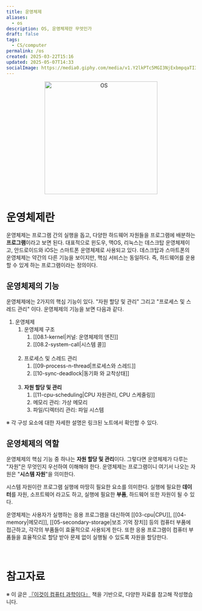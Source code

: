 ```yaml
---
title: 운영체제
aliases:
  - os
description: OS, 운영체제란 무엇인가
draft: false
tags:
  - CS/computer
permalink: /os
created: 2025-03-22T15:16
updated: 2025-05-07T14:33
socialImage: https://media0.giphy.com/media/v1.Y2lkPTc5MGI3NjExbmpqaTI3ZXo5aGZheW5zNXV4aTV1dGsxb2U1NXIxN3dteWhmMHRtZSZlcD12MV9pbnRlcm5hbF9naWZfYnlfaWQmY3Q9Zw/WsJzXF8M8tl6w/giphy.gif
---
```

<p align="center">
  <img src="https://media0.giphy.com/media/v1.Y2lkPTc5MGI3NjExbmpqaTI3ZXo5aGZheW5zNXV4aTV1dGsxb2U1NXIxN3dteWhmMHRtZSZlcD12MV9pbnRlcm5hbF9naWZfYnlfaWQmY3Q9Zw/WsJzXF8M8tl6w/giphy.gif" alt="OS" width="300">
</p>

# 운영체제란

운영체제는 프로그램 간의 실행을 돕고, 다양한 하드웨어 자원들을 프로그램에 배분하는 **프로그램**이라고 보면 된다. 대표적으로 윈도우, 맥OS, 리눅스는 데스크탑 운영체제이고, 안드로이드와 iOS는 스마트폰 운영체제로 사용되고 있다. 데스크탑과 스마트폰의 운영체제는 약간의 다른 기능을 보이지만, 핵심 서비스는 동일하다. 즉, 하드웨어를 운용할 수 있게 하는 프로그램이라는 정의이다.

## 운영체제의 기능

운영체제에는 2가지의 핵심 기능이 있다. "자원 할당 및 관리" 그리고 "프로세스 및 스레드 관리" 이다. 운영체제의 기능을 보면 다음과 같다.  

1. 운영체제
	1. 운영체제 구조
		1. [[08.1-kernel|커널: 운영체제의 엔진]]
		2. [[08.2-system-call|시스템 콜]]
		   </br></br>
	2. 프로세스 및 스레드 관리
		1. [[09-process-n-thread|프로세스와 스레드]]
		2. [[10-sync-deadlock|동기화 와 교착상태]]
		   </br></br>
	3. **자원 할당 및 관리**
		1. [[11-cpu-scheduling|CPU 자원관리, CPU 스케줄링]]
		2. 메모리 관리: 가상 메모리
		3. 파일/디렉터리 관리: 파일 시스템

※ 각 구성 요소에 대한 자세한 설명은 링크된 노트에서 확인할 수 있다.
## 운영체제의 역할

운영체제의 핵심 기능 중 하나는 **자원 할당 및 관리**이다. 그렇다면 운영체제가 다루는 "자원"은 무엇인지 우선하여 이해해야 한다. 운영체제는 프로그램이니 여기서 나오는 자원은 "**시스템 자원**"을 의미한다.  

시스템 자원이란 프로그램 실행에 마땅히 필요한 요소를 의미한다. 실행에 필요한 **데이터**를 자원, 소프트웨어 라고도 하고, 실행에 필요한 **부품**, 하드웨어 또한 자원이 될 수 있다. 

운영체제는 사용자가 실행하는 응용 프로그램을 대신하여 [[03-cpu|CPU]], [[04-memory|메모리]], [[05-secondary-storage|보조 기억 장치]] 등의 컴퓨터 부품에 접근하고, 각각의 부품들이 효율적으로 사용되게 한다. 또한 응용 프로그램이 컴퓨터 부품들을 효율적으로 할당 받아 문제 없이 실행될 수 있도록 자원을 할당한다.
</br></br></br>
# 참고자료
※ 이 글은 [『이것이 컴퓨터 과학이다』](https://product.kyobobook.co.kr/detail/S000214014967) 책을 기반으로, 다양한 자료를 참고해 작성했습니다.